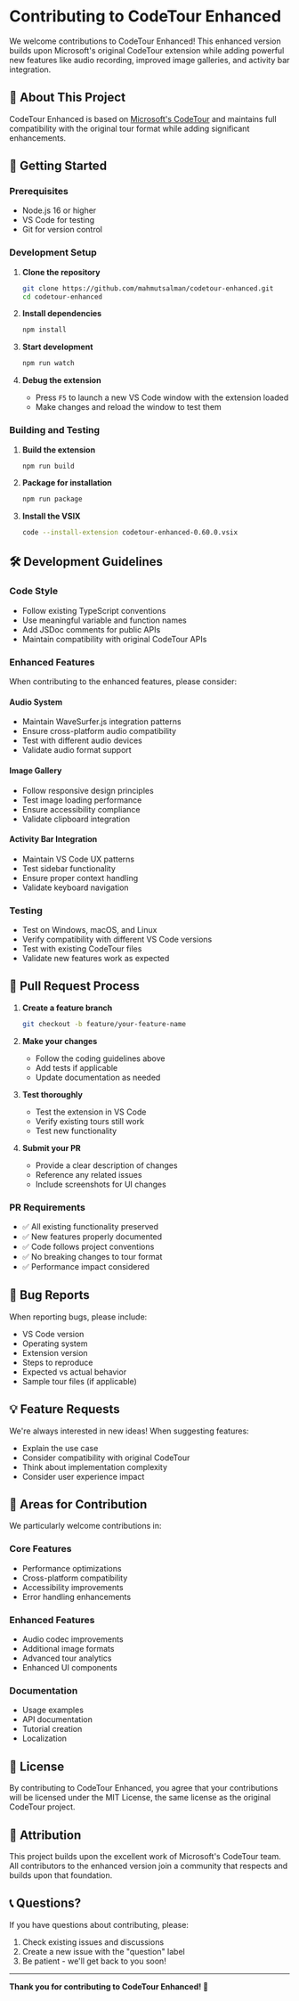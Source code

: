# Contributing to CodeTour Enhanced

We welcome contributions to CodeTour Enhanced! This enhanced version builds upon Microsoft's original CodeTour extension while adding powerful new features like audio recording, improved image galleries, and activity bar integration.

## 🎯 About This Project

CodeTour Enhanced is based on [Microsoft's CodeTour](https://github.com/microsoft/codetour) and maintains full compatibility with the original tour format while adding significant enhancements.

## 🚀 Getting Started

### Prerequisites
- Node.js 16 or higher
- VS Code for testing
- Git for version control

### Development Setup

1. **Clone the repository**
   ```bash
   git clone https://github.com/mahmutsalman/codetour-enhanced.git
   cd codetour-enhanced
   ```

2. **Install dependencies**
   ```bash
   npm install
   ```

3. **Start development**
   ```bash
   npm run watch
   ```

4. **Debug the extension**
   - Press `F5` to launch a new VS Code window with the extension loaded
   - Make changes and reload the window to test them

### Building and Testing

1. **Build the extension**
   ```bash
   npm run build
   ```

2. **Package for installation**
   ```bash
   npm run package
   ```

3. **Install the VSIX**
   ```bash
   code --install-extension codetour-enhanced-0.60.0.vsix
   ```

## 🛠️ Development Guidelines

### Code Style
- Follow existing TypeScript conventions
- Use meaningful variable and function names
- Add JSDoc comments for public APIs
- Maintain compatibility with original CodeTour APIs

### Enhanced Features
When contributing to the enhanced features, please consider:

#### Audio System
- Maintain WaveSurfer.js integration patterns
- Ensure cross-platform audio compatibility
- Test with different audio devices
- Validate audio format support

#### Image Gallery
- Follow responsive design principles
- Test image loading performance
- Ensure accessibility compliance
- Validate clipboard integration

#### Activity Bar Integration
- Maintain VS Code UX patterns
- Test sidebar functionality
- Ensure proper context handling
- Validate keyboard navigation

### Testing
- Test on Windows, macOS, and Linux
- Verify compatibility with different VS Code versions
- Test with existing CodeTour files
- Validate new features work as expected

## 📝 Pull Request Process

1. **Create a feature branch**
   ```bash
   git checkout -b feature/your-feature-name
   ```

2. **Make your changes**
   - Follow the coding guidelines above
   - Add tests if applicable
   - Update documentation as needed

3. **Test thoroughly**
   - Test the extension in VS Code
   - Verify existing tours still work
   - Test new functionality

4. **Submit your PR**
   - Provide a clear description of changes
   - Reference any related issues
   - Include screenshots for UI changes

### PR Requirements
- ✅ All existing functionality preserved
- ✅ New features properly documented
- ✅ Code follows project conventions
- ✅ No breaking changes to tour format
- ✅ Performance impact considered

## 🐛 Bug Reports

When reporting bugs, please include:
- VS Code version
- Operating system
- Extension version
- Steps to reproduce
- Expected vs actual behavior
- Sample tour files (if applicable)

## 💡 Feature Requests

We're always interested in new ideas! When suggesting features:
- Explain the use case
- Consider compatibility with original CodeTour
- Think about implementation complexity
- Consider user experience impact

## 🤝 Areas for Contribution

We particularly welcome contributions in:

### Core Features
- Performance optimizations
- Cross-platform compatibility
- Accessibility improvements
- Error handling enhancements

### Enhanced Features
- Audio codec improvements
- Additional image formats
- Advanced tour analytics
- Enhanced UI components

### Documentation
- Usage examples
- API documentation
- Tutorial creation
- Localization

## 📄 License

By contributing to CodeTour Enhanced, you agree that your contributions will be licensed under the MIT License, the same license as the original CodeTour project.

## 🙏 Attribution

This project builds upon the excellent work of Microsoft's CodeTour team. All contributors to the enhanced version join a community that respects and builds upon that foundation.

## 📞 Questions?

If you have questions about contributing, please:
1. Check existing issues and discussions
2. Create a new issue with the "question" label
3. Be patient - we'll get back to you soon!

---

**Thank you for contributing to CodeTour Enhanced! 🎉**